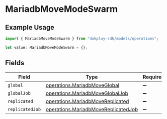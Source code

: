 # MariadbMoveModeSwarm

## Example Usage

```typescript
import { MariadbMoveModeSwarm } from "dokploy-sdk/models/operations";

let value: MariadbMoveModeSwarm = {};
```

## Fields

| Field                                                                                      | Type                                                                                       | Required                                                                                   | Description                                                                                |
| ------------------------------------------------------------------------------------------ | ------------------------------------------------------------------------------------------ | ------------------------------------------------------------------------------------------ | ------------------------------------------------------------------------------------------ |
| `global`                                                                                   | [operations.MariadbMoveGlobal](../../models/operations/mariadbmoveglobal.md)               | :heavy_minus_sign:                                                                         | N/A                                                                                        |
| `globalJob`                                                                                | [operations.MariadbMoveGlobalJob](../../models/operations/mariadbmoveglobaljob.md)         | :heavy_minus_sign:                                                                         | N/A                                                                                        |
| `replicated`                                                                               | [operations.MariadbMoveReplicated](../../models/operations/mariadbmovereplicated.md)       | :heavy_minus_sign:                                                                         | N/A                                                                                        |
| `replicatedJob`                                                                            | [operations.MariadbMoveReplicatedJob](../../models/operations/mariadbmovereplicatedjob.md) | :heavy_minus_sign:                                                                         | N/A                                                                                        |